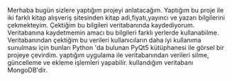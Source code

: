 Merhaba bugün sizlere yaptığım projeyi anlatacağım. Yaptığım bu proje ile iki farklı kitap alışveriş sitesinden kitap adi,fiyatı,yayıncı ve yazarı bilgilerini çekmekteyim.
Çektiğim bu bilgileri veritabanında kaydediyorum. Veritabanına kaydetmemin amacı bu bilgileri farklı yerlerde kullanabilme.
Veritabanından çektiğim bu verileri kullanıcıların daha iyi kullanıma sunulması için bunları Python  'da bulunan PyQt5 kütüphanesi ile görsel bir projeye çevirdim.
yaptığım uygulama ile veritabanından verileri silme, güncelleme ve ekleme işlemleri yapabilir.
kullandığım veritabanı MongoDB'dir.
